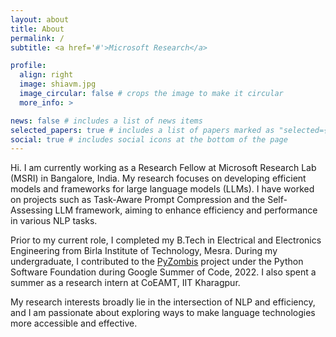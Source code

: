 ```yaml
---
layout: about
title: About
permalink: /
subtitle: <a href='#'>Microsoft Research</a>

profile:
  align: right
  image: shiavm.jpg
  image_circular: false # crops the image to make it circular
  more_info: >

news: false # includes a list of news items
selected_papers: true # includes a list of papers marked as "selected={true}"
social: true # includes social icons at the bottom of the page
---
```


Hi. I am currently working as a Research Fellow at Microsoft Research Lab (MSRI) in Bangalore, India. My research focuses on developing efficient models and frameworks for large language models (LLMs). I have worked on projects such as Task-Aware Prompt Compression and the Self-Assessing LLM framework, aiming to enhance efficiency and performance in various NLP tasks.

Prior to my current role, I completed my B.Tech in Electrical and Electronics Engineering from Birla Institute of Technology, Mesra. During my undergraduate, I contributed to the [PyZombis](https://github.com/PyAr/PyZombis) project under the Python Software Foundation during Google Summer of Code, 2022. I also spent a summer as a research intern at CoEAMT, IIT Kharagpur.

My research interests broadly lie in the intersection of NLP and efficiency, and I am passionate about exploring ways to make language technologies more accessible and effective.

